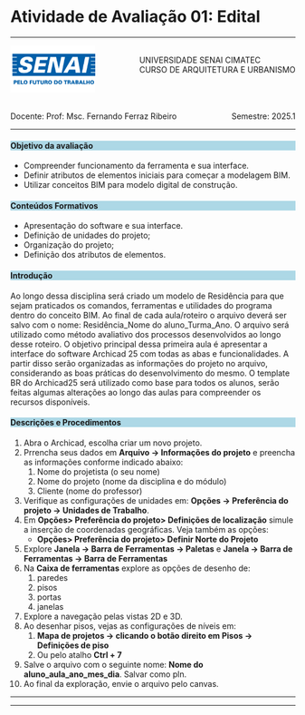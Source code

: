 # Atividade de Avaliação 01: Edital 

-----

<div style= "align: top;">

<span style="float: left;">
<img src="../figs_gerais/senai_logo.png" width="150">

</span>
<span style="float: right;"><br>
UNIVERSIDADE SENAI CIMATEC <br>
CURSO DE ARQUITETURA E URBANISMO

</span>


</div>

<br><br><br><br><br><br>

<div>
    <span style="float: left;">Docente: Prof: Msc. Fernando Ferraz Ribeiro</span>
    <span style="float: right;">Semestre: 2025.1</span>
</div>

<br>

---

<h4 style="background:lightblue">

Objetivo da avaliação

</h4>

- Compreender funcionamento da ferramenta e sua interface. 
- Definir atributos de elementos iniciais para começar a modelagem BIM.
- Utilizar conceitos BIM para modelo digital de construção.


<h4 style="background:lightblue">
Conteúdos Formativos

</h4>

 - Apresentação do software e sua interface.
 - Definição de unidades do projeto;
 - Organização do projeto;
 - Definição dos atributos de elementos.

<h4 style="background:lightblue">
Introdução

</h4>

Ao longo dessa disciplina será criado um modelo de Residência para que sejam praticados os comandos, ferramentas e utilidades do programa dentro do conceito BIM. Ao final de cada aula/roteiro o arquivo deverá ser salvo com o nome: Residência_Nome do aluno_Turma_Ano. O arquivo será utilizado como método avaliativo dos processos desenvolvidos ao longo desse roteiro.
O objetivo principal dessa primeira aula é apresentar a interface do software Archicad 25 com todas as abas e funcionalidades. A partir disso serão organizadas as informações do projeto no arquivo, considerando as boas práticas do desenvolvimento do mesmo. O template BR do Archicad25 será utilizado como base para todos os alunos, serão feitas algumas alterações ao longo das aulas para compreender os recursos disponíveis. 

<h4 style="background:lightblue"> Descrições e Procedimentos</h4>

1. Abra o Archicad, escolha criar um novo projeto.
2. Prrencha seus dados em **Arquivo -> Informações do projeto** e preencha as informações conforme indicado abaixo:
   1. Nome do projetista (o seu nome)
   2. Nome do projeto (nome da disciplina e do módulo)
   3. Cliente (nome do professor)
3. Verifique as configurações de unidades em:  **Opções -> Preferência do projeto -> Unidades de Trabalho**.
4. Em **Opções> Preferência do projeto> Definições de localização** simule a inserção de coordenadas geográficas. Veja também as opções:
    - **Opções> Preferência do projeto> Definir Norte do Projeto**
5. Explore **Janela -> Barra de Ferramentas -> Paletas** e **Janela -> Barra de Ferramentas -> Barra de Ferramentas**
6. Na **Caixa de ferramentas** explore as opções de desenho de:
   1. paredes
   2. pisos
   3. portas
   4. janelas
7. Explore a navegação pelas vistas 2D e 3D.
8. Ao desenhar pisos, vejas as configurações de níveis em:
   1. **Mapa de projetos -> clicando o botão direito em Pisos -> Definições de piso**
   2. Ou pelo atalho **Ctrl + 7**
9. Salve o arquivo com o seguinte nome: **Nome do aluno_aula_ano_mes_dia**. Salvar como pln.
10. Ao final da exploração, envie o arquivo pelo canvas.
_______________
_______________